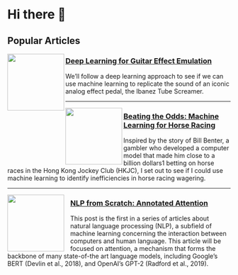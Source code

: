 # Hi there 👋

## Popular Articles

<p>
  <img height="128" align='left' src="https://teddykoker.com/images/signal_chain.png">
</p>

### [Deep Learning for Guitar Effect Emulation](https://teddykoker.com/2020/05/deep-learning-for-guitar-effect-emulation/)

We’ll follow a deep learning approach to see if we can use machine learning to replicate the sound 
of an iconic analog effect pedal, the Ibanez Tube Screamer.
 
---

<p>
  <img height="128" align='left' src="https://teddykoker.com/images/betting.png">
</p>

### [Beating the Odds: Machine Learning for Horse Racing](https://teddykoker.com/2019/12/beating-the-odds-machine-learning-for-horse-racing/)

Inspired by the story of Bill Benter, a gambler who developed a computer model that made him close to a billion dollars1 betting on horse races in the Hong Kong Jockey Club (HKJC), I set out to see if I could use machine learning to identify inefficiencies in horse racing wagering.

---

<p>
  <img height="128" align='left' style="margin-right:14px" src="https://teddykoker.com/images/2020-02-25-nlp-from-scratch-annotated-attention_34_0.png">
</p>

### [NLP from Scratch: Annotated Attention](https://teddykoker.com/2020/02/nlp-from-scratch-annotated-attention/)

This post is the first in a series of articles about natural language processing (NLP), a subfield of machine learning concerning the interaction between computers and human language. This article will be focused on attention, a mechanism that forms the backbone of many state-of-the art language models, including Google’s BERT (Devlin et al., 2018), and OpenAI’s GPT-2 (Radford et al., 2019).
